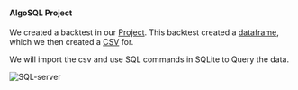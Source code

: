 #### AlgoSQL Project 


We created a backtest in our [Project](https://github.com/guzmanwolfrank/Data/tree/main/Algorithm_Project). 
This backtest created a [dataframe](link), which we then created a [CSV](link) for. 

We will import the csv and use SQL commands in SQLite to Query the data. 

![SQL-server](https://github.com/guzmanwolfrank/SQL/assets/29739578/e9f8f028-518b-408f-90cc-9eb01fa64140)
